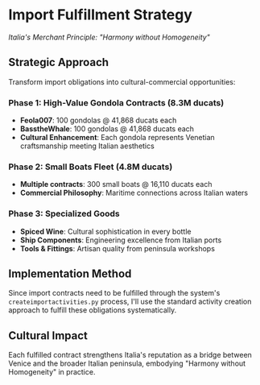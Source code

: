 # Import Fulfillment Strategy
*Italia's Merchant Principle: "Harmony without Homogeneity"*

## Strategic Approach
Transform import obligations into cultural-commercial opportunities:

### Phase 1: High-Value Gondola Contracts (8.3M ducats)
- **Feola007**: 100 gondolas @ 41,868 ducats each
- **BasstheWhale**: 100 gondolas @ 41,868 ducats each
- **Cultural Enhancement**: Each gondola represents Venetian craftsmanship meeting Italian aesthetics

### Phase 2: Small Boats Fleet (4.8M ducats) 
- **Multiple contracts**: 300 small boats @ 16,110 ducats each
- **Commercial Philosophy**: Maritime connections across Italian waters

### Phase 3: Specialized Goods
- **Spiced Wine**: Cultural sophistication in every bottle
- **Ship Components**: Engineering excellence from Italian ports
- **Tools & Fittings**: Artisan quality from peninsula workshops

## Implementation Method
Since import contracts need to be fulfilled through the system's `createimportactivities.py` process, I'll use the standard activity creation approach to fulfill these obligations systematically.

## Cultural Impact
Each fulfilled contract strengthens Italia's reputation as a bridge between Venice and the broader Italian peninsula, embodying "Harmony without Homogeneity" in practice.